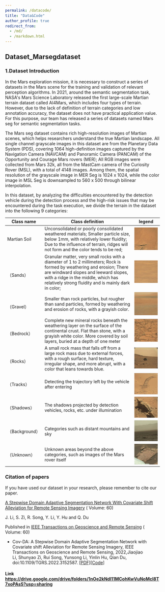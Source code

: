 ```yaml
---
permalink: /datacode/
title: "Data&Code"
author_profile: true
redirect_from: 
  - /md/
  - /markdown.html
---
```


## Dataset_Marsegdataset

### 1.Dataset Introduction

In the Mars exploration mission, it is necessary to construct a series of datasets in the Mars scene for the training and validation of relevant perception algorithms. In 2021, around the semantic segmentation task, NASA's Mars Science Laboratory released the first large-scale Martian terrain dataset called AI4Mars, which includes four types of terrain. However, due to the lack of definition of terrain categories and low annotation accuracy, the dataset does not have practical application value. For this purpose, our team has released a series of datasets named Mars seg for semantic segmentation tasks.

The Mars seg dataset contains rich high-resolution images of Martian scenes, which helps researchers understand the true Martian landscape. All single channel grayscale images in this dataset are from the Planetary Data System (PDS), covering 1064 high-definition images captured by the Navigation Camera (NAVCAM) and Panoramic Camera (PANCAM) of the Opportunity and Courage Mars rovers (MER); All RGB images were collected from Mars 32k, all from the MastCam camera of the Curiosity Rover (MSL), with a total of 4148 images. Among them, the spatial resolution of the grayscale image in MER Seg is 1024 x 1024, while the color image in MSL Seg is downsampled to 560 x 500 through bilinear interpolation.

In this dataset, by analyzing the difficulties encountered by the detection vehicle during the detection process and the high-risk issues that may be encountered during the task execution, we divide the terrain in the dataset into the following 9 categories:

| Class name                 | Class definition                                                     | legend                                                         |
| ------------------------ | ------------------------------------------------------------ | ------------------------------------------------------------ |
| Martian Soil | Unconsolidated or poorly consolidated weathered materials; Smaller particle size, below 1mm, with relatively lower fluidity; Due to the influence of terrain, ridges will not form and the color tends to be red; | <img src=".\images\pic\exm1.png" alt="image-20220507173101076" style="zoom:50%;" /> |
| <br />（Sands）      | Granular matter, very small rocks with a diameter of 1 to 2 millimeters; Rock is formed by weathering and erosion; There are windward slopes and leeward slopes, with a ridge in the middle, which has relatively strong fluidity and is mainly dark in color; | <img src="..\images\pic\image-20220507173119751.png" alt="image-20220507173119751" style="zoom:50%;" /> |
| <br />（Gravel）     | Smaller than rock particles, but rougher than sand particles, formed by weathering and erosion of rocks, with a grayish color. | <img src=".\images\pic\image-20220507173131095.png" alt="image-20220507173131095" style="zoom:50%;" /> |
| <br />（Bedrock）    | Complete new mineral rocks beneath the weathering layer on the surface of the continental crust. Flat than stone, with a grayish white color. More covered by soil layers, buried at a depth of one meter| <img src=".\images\pic\image-20220507173200263.png" alt="image-20220507173200263" style="zoom:50%;" /> |
| <br />（Rocks）      | A small rock mass that falls off from a large rock mass due to external forces, with a rough surface, hard texture, irregular shape, and more abrupt, with a color that leans towards blue.| <img src=".\images\pic\image-20220507173213432.png" alt="image-20220507173213432" style="zoom:50%;" /> |
| （Tracks）       | Detecting the trajectory left by the vehicle after entering                                      | <img src=".\images\pic\image-20220507173226008.png" alt="image-20220507173226008" style="zoom:50%;" /> |
| （Shadows）          | The shadows projected by detection vehicles, rocks, etc. under illumination                             | <img src=".\images\pic\image-20220507173246046.png" alt="image-20220507173246046" style="zoom:50%;" /> |
| （Background）       | Categories such as distant mountains and sky                                        | <img src=".\images\pic\image-20220507173257502.png" alt="image-20220507173257502" style="zoom:50%;" /> |
| （Unknown）          | Unknown areas beyond the above categories, such as images of the Mars rover itself                 | <img src=".\images\pic\image-20220507173311377.png" alt="image-20220507173311377" style="zoom:50%;" /> |



<!-- ### **2.文件组成**及使用方法

#### 2.1文件组成

Mars_Seg

├─MER
│  ├─JPEGImages	原始图像（.jpg）
│  └─SegmentationClassPNG	语义分割标签（.png）
└─MSL
    ├─JPEGImages	原始图像（.jpg）
    └─SegmentationClassPNG	语义分割标签（.png）

​	本数据集按照图像格式以及数据来源划分为了两组，其中MER数据集中均为1024 ×1024的灰度图像，MSL数据集中均为560×500的RGB图像。

#### 2.2使用方法

在有监督方法中，可以使用单独的MER或者MSL数据集完成训练、验证和测试；在无监督方法中，可以使用其中的任意一组作为源域数据集，另一组作为目标域数据集进行域适应训练。

#### 3.2数据类别统计

<img src=".\images\pic\counter.png" alt="image-20220507173246046" style="zoom:50%;" />

我们统计了数据集中包含各个类别的图像数量。 -->



### Citation of papers

If you have used our dataset in your research, please remember to cite our paper.

[A Stepwise Domain Adaptive Segmentation Network With Covariate Shift Alleviation for Remote Sensing Imagery](https://ieeexplore.ieee.org/document/9716091 ) ( Volume: 60)

J. Li, S. Zi, R. Song, Y. Li, Y. Hu and Q. Du

Published in [IEEE Transactions on Geoscience and Remote Sensing](https://ieeexplore.ieee.org/xpl/RecentIssue.jsp?punumber=36) ( Volume: 60)

- Cov-DA: A Stepwise Domain Adaptive Segmentation Network with Covariate shift Alleviation for Remote Sensing Imagery, IEEE Transactions on Geoscience and Remote Sensing, 2022,Jiaojiao Li, Shunyao Zi, Rui Song, Yunsong Li, Yinlin Hu, Qian Du, doi:10.1109/TGRS.2022.3152587. [[PDF]](https://ieeexplore.ieee.org/document/9716091)[[Code]](https://github.com/KL-Ding/TGRS-Cov_DA)

<!-- #### 论文亮点

​	我们提出了一种基于协变量域偏移的逐步域自适应分割网络。具体来说，为了缓解不同传感器采集数据时产生的协变量域偏移，我们设计了一个色彩空间映射统一模块。另外，使用了一个多统计量联合评估模块来捕捉子场景的不同统计特征，用于筛选目标域中高置信度的数据，并通过二次域适应进一步提高分割性能。

```
@ARTICLE{9716091,
  author={Li, Jiaojiao and Zi, Shunyao and Song, Rui and Li, Yunsong and Hu, Yinlin and Du, Qian},
  journal={IEEE Transactions on Geoscience and Remote Sensing}, 
  title={A Stepwise Domain Adaptive Segmentation Network With Covariate Shift Alleviation for Remote Sensing Imagery}, 
  year={2022},
  volume={60},
  number={},
  pages={1-15},
  doi={10.1109/TGRS.2022.3152587}}
``` -->

#### Link https://drive.google.com/drive/folders/1nOe2kNdI11MCohKwVuNoMcl8T7xoPAsS?usp=sharing

<!-- #### 构建数据集成员

博士生：席博博、武超雄

硕士生：刘佳超、张欢庆、訾顺遥、马寅乐、杜松乘、田鹏昊、刁妍、刘玉哲、陈轩

本科生：张致源、冷奕泓 -->


<!-- ## Avaiable code -->

